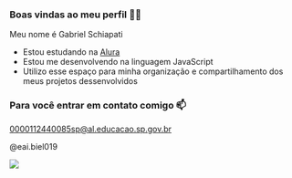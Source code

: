 ### Boas vindas ao meu perfil 👋👋

Meu nome é Gabriel Schiapati

- Estou estudando na [Alura](https://www.alura.com.br)
- Estou me desenvolvendo na linguagem JavaScript
- Utilizo esse espaço para minha organização e compartilhamento dos meus projetos dessenvolvidos

### Para você entrar em contato comigo 📫

0000112440085sp@al.educacao.sp.gov.br

@eai.biel019

![](https://media1.tenor.com/m/kPBGULXYKz8AAAAC/%D8%A7%D9%84%D9%86%D8%B5%D8%B1-ronaldo-al-nassr.gif)
